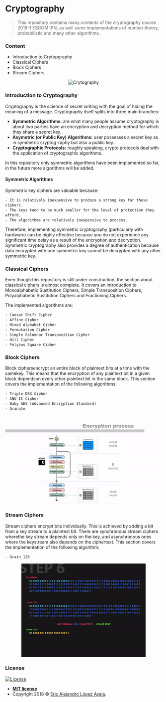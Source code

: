 # Cryptography
> This repository contains many contents of the cryptography course 2019-1 ESCOM IPN, as well some implementations of number theory, probabilistic and many other algorithms.

### Content

- Introduction to Crytopgraphy
- Classical Ciphers
- Block Ciphers
- Stream Ciphers

<p align="center">
  <img src="https://thumbs.gfycat.com/ViciousEnchantedHairstreak-size_restricted.gif" alt="Crytography"/>
</p>

### Introduction to Cryptography
Cryptography is the science of secret writing with the goal of hiding the meaning of a message. Cryptography itself splits into three main branches:

- **Symmetric Algorithms:** are what many people assume cryptography is about two parties have an encryption and decryption method for which they share a secret key.
- **Asymetric (or Public Key) Algorithms:** user possesses a secret key as in symmetric cryptog-raphy but also a public key.
- **Cryptographic Protocols:** roughly speaking, crypto protocols deal with the application  of  cryptographic  algorithms.

In this repository only symmetric algorithms have been implemented so far, in the future more algorithms will be added.

#### Symmetric Algorithms
Symmetric key ciphers are valuable because:

    - It is relatively inexpensive to produce a strong key for these ciphers.
    - The keys tend to be much smaller for the level of protection they afford.
    - The algorithms are relatively inexpensive to process.

Therefore, implementing symmetric cryptography (particularly with hardware) can be highly effective because you do not experience any significant time delay as a result of the encryption and decryption. Symmetric cryptography also provides a degree of authentication because data encrypted with one symmetric key cannot be decrypted with any other symmetric key.

### Classical Ciphers

Even though this repository is still under construction, the section about classical ciphers is almost complete. It covers an introduction to Monoalphabetic Sustitution Ciphers, Simple Transposition Ciphers, Polyalphabetic Sustitution Ciphers and Fractioning Ciphers.

The implemented algorithms are:

    - Caesar Shift Cipher
    - Affine Cipher
    - Mixed Alphabet Cipher
    - Permutation Cipher
    - Simple Columnar Transposition Cipher
    - Hill Cipher
    - Polybus Square Cipher
    
### Block Ciphers
Block ciphersencrypt an entire block of plaintext bits at a time with the samekey. This means that the encryption of any plaintext bit in a given block dependson every other plaintext bit in the same block. This section covers the implementation of the following algorithms:
    
    - Triple DES Cipher
    - ANU II Cipher
    - Baby AES (Advanced Encryption Standard)
    - Granule
   
   <p align="center">
      <img src="https://raw.githubusercontent.com/PitCoder/Cryptography/master/Img/aes.gif" alt="AES"/>
   </p>

### Stream Ciphers
Stream ciphers encrypt bits individually. This is achieved by adding a bit from a key  stream to  a  plaintext  bit.  There  are  synchronous  stream  ciphers  wherethe key stream depends only on the key, and asynchronous ones where the keystream also depends on the ciphertext. This section covers the implementation of the following algorithm:

    - Grain 128
    
   
   <p align="center">
      <img src="https://raw.githubusercontent.com/PitCoder/Cryptography/master/Img/cipher.gif" alt="Stream Cipher"/>
   </p>
    

### License

[![License](http://img.shields.io/:license-mit-blue.svg?style=flat-square)](http://badges.mit-license.org)

- **[MIT license](http://opensource.org/licenses/mit-license.php)**
- Copyright 2018 © <a href="https://github.com/PitCoder" target="_blank">Eric Alejandro López Ayala</a>.
